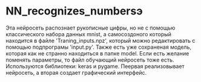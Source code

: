 # NN_recognizes_numbersэ
Эта нейросеть распознает рукописные цифры, но не с помощью классического набора данных mnist, а самосоздоного который находится в файле 'Traning_inputs.npz',
который можно редактировать с помощью подпрограмы 'input.py'. Также есть уже сохраненая модель, которая как не странно находиться в папке model.
Если есть желание поменять параметры, то файл обучающий нейросеть тоже есть. Используются библиотеки: keras и pygame. Пеервая реализовывает нейросеть, а вторая создает графический интерфейс.
